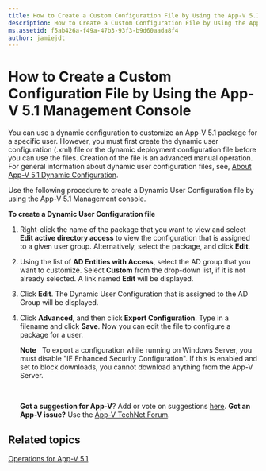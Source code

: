 ```yaml
---
title: How to Create a Custom Configuration File by Using the App-V 5.1 Management Console
description: How to Create a Custom Configuration File by Using the App-V 5.1 Management Console
ms.assetid: f5ab426a-f49a-47b3-93f3-b9d60aada8f4
author: jamiejdt
---
```


# How to Create a Custom Configuration File by Using the App-V 5.1 Management Console


You can use a dynamic configuration to customize an App-V 5.1 package for a specific user. However, you must first create the dynamic user configuration (.xml) file or the dynamic deployment configuration file before you can use the files. Creation of the file is an advanced manual operation. For general information about dynamic user configuration files, see, [About App-V 5.1 Dynamic Configuration](about-app-v-51-dynamic-configuration.md).

Use the following procedure to create a Dynamic User Configuration file by using the App-V 5.1 Management console.

**To create a Dynamic User Configuration file**

1.  Right-click the name of the package that you want to view and select **Edit active directory access** to view the configuration that is assigned to a given user group. Alternatively, select the package, and click **Edit**.

2.  Using the list of **AD Entities with Access**, select the AD group that you want to customize. Select **Custom** from the drop-down list, if it is not already selected. A link named **Edit** will be displayed.

3.  Click **Edit**. The Dynamic User Configuration that is assigned to the AD Group will be displayed.

4.  Click **Advanced**, and then click **Export Configuration**. Type in a filename and click **Save**. Now you can edit the file to configure a package for a user.

    **Note**  
    To export a configuration while running on Windows Server, you must disable "IE Enhanced Security Configuration". If this is enabled and set to block downloads, you cannot download anything from the App-V Server.

     

    **Got a suggestion for App-V**? Add or vote on suggestions [here](http://appv.uservoice.com/forums/280448-microsoft-application-virtualization). **Got an App-V issue?** Use the [App-V TechNet Forum](https://social.technet.microsoft.com/Forums/home?forum=mdopappv).

## Related topics


[Operations for App-V 5.1](operations-for-app-v-51.md)

 

 





